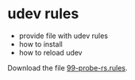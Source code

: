 # udev rules

- provide file with udev rules
- how to install
- how to reload udev

Download the file [99-probe-rs.rules](/static/99-probe-rs.rules).
